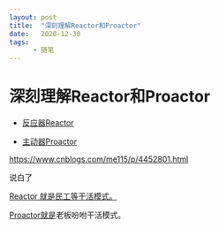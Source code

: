 ```yaml
---
layout: post
title:  "深刻理解Reactor和Proactor"
date:   2020-12-30
tags:
      - 随笔
---
```


# 深刻理解Reactor和Proactor


-   [反应器Reactor](https://www.cnblogs.com/me115/p/4452801.html#h20)

-   [主动器Proactor](https://www.cnblogs.com/me115/p/4452801.html#h21)

https://www.cnblogs.com/me115/p/4452801.html

说白了 

[Reactor
就是民工等干活模式。](https://www.cnblogs.com/me115/p/4452801.html#h20)

[Proactor](https://www.cnblogs.com/me115/p/4452801.html#h21)[就是](https://www.cnblogs.com/me115/p/4452801.html#h20)老板吩咐干活模式。



